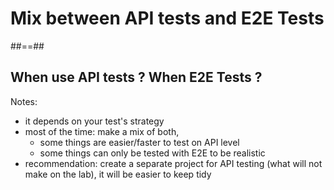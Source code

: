 <!-- .slide: class="transition" -->

# Mix between API tests and E2E Tests

##==##

<!-- .slide: class="quote-slide" -->

## When use API tests ? When E2E Tests ?

Notes:

- it depends on your test's strategy
- most of the time: make a mix of both,
  - some things are easier/faster to test on API level
  - some things can only be tested with E2E to be realistic
- recommendation: create a separate project for API testing (what will not make on the lab), it will be easier to keep tidy
